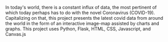 In today's world, there is a constant influx of data, the most pertinent of which today perhaps has to do with the novel Coronavirus (COVID-19). Capitalizing on that, this project presents the latest covid data from around the world in the form of an interactive image-map assisted by charts and graphs.
This project uses Python, Flask, HTML, CSS, Javascript, and Canvas.js